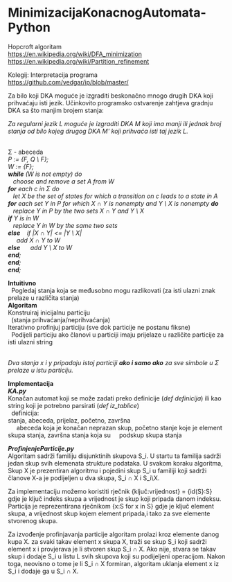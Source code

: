 # MinimizacijaKonacnogAutomata-Python
Hopcroft algoritam </br>
https://en.wikipedia.org/wiki/DFA_minimization </br>
https://en.wikipedia.org/wiki/Partition_refinement </br>

Kolegij: Interpretacija programa</br>
https://github.com/vedgar/ip/blob/master/

Za bilo koji DKA moguće je izgraditi beskonačno mnogo drugih DKA koji prihvaćaju isti jezik. Učinkovito programsko ostvarenje zahtjeva gradnju DKA sa što manjim brojem stanja:

_Za regularni jezik L moguće je izgraditi DKA M koji ima manji ili jednak broj stanja od bilo kojeg drugog DKA M' koji prihvaća isti taj jezik L._ </br></br>

Σ - abeceda </br>
_P := {F, Q \ F};<br />
W := {F};<br />
**while** (W is not empty) do<br />
           &nbsp;&nbsp; choose and remove a set A from W <br />
     **for** each c in Σ do <br />
            &nbsp;&nbsp; let X be the set of states for which a transition on c leads to a state in A <br />
          **for** each set Y in P for which X ∩ Y is nonempty and Y \ X is nonempty **do** <br />
                      &nbsp;&nbsp;   replace Y in P by the two sets X ∩ Y and Y \ X <br />
               **if** Y is in W <br />
                      &nbsp;&nbsp;   replace Y in W by the same two sets <br />
               **else**
                  &nbsp;&nbsp;  if |X ∩ Y| <= |Y \ X| </br>
                  &nbsp;&nbsp;&nbsp;&nbsp; add X ∩ Y to W <br />
                    **else**
                    &nbsp;&nbsp;&nbsp;&nbsp; add Y \ X to W <br />
          **end**;<br />
     **end**;<br />
**end**;_<br />

**Intuitivno** </br>
&nbsp;&nbsp;Pogledaj stanja koja se međusobno mogu razlikovati (za isti ulazni znak prelaze u različita stanja) </br>
**Algoritam** </br>
Konstruiraj inicijalnu particiju </br>
&nbsp;&nbsp;(stanja prihvaćanja/neprihvaćanja)</br>
Iterativno profinjuj particiju (sve dok particije ne postanu fiksne) </br>
&nbsp;&nbsp;Podijeli particiju ako članovi u particiji imaju prijelaze u različite particije za isti ulazni string </br> </br>

_Dva stanja x i y pripadaju istoj particiji **ako i samo ako** za sve simbole u Σ prelaze u istu particiju._

**Implementacija** </br>
_**KA.py**_</br>
Konačan automat koji se može zadati preko definicije (_def definicija_) ili kao string koji je potrebno parsirati (_def iz_tablice_) </br>
&nbsp;&nbsp;definicija:</br>
stanja, abeceda, prijelaz, početno, završna </br>
&nbsp;&nbsp;&nbsp;&nbsp; abeceda koja je konačan neprazan skup, početno stanje koje je element skupa stanja, završna stanja koja su &nbsp;&nbsp;&nbsp;&nbsp;podskup skupa stanja</br>

_**ProfinjenjeParticije.py**_ </br>
Algoritam sadrži familiju disjunktinih skupova S_i. U startu ta familija sadrži jedan skup svih elemenata strukture podataka. U svakom koraku algoritma, Skup X je prezentiran algoritmu i pojedini skup S_i u familiji koji sadrži članove X-a je podijeljen u dva skupa, S\_i  ∩ X i S_i\X. </br>

Za implementaciju možemo koristiti rječnik {ključ:vrijednost} = {id(S}:S} gdje je ključ indeks skupa a vrijednost je skup koji pripada danom indeksu. Particija je reprezentirana rječnikom {x:S for x in S} gdje je ključ element skupa, a vrijednost skup kojem element pripada,i tako za sve elemente stvorenog skupa.

Za izvođenje profinjavanja particije algoritam prolazi kroz elemente danog kupa X. za svaki takav element x skupa X, traži se skup S_i koji sadrži element x i provjerava je li stvoren skup S_i ∩ X. Ako nije, stvara se takav skup i dodaje S_i u listu L svih skupova koji su podijeljeni operacijom. Nakon toga, neovisno o tome je li S_i ∩ X formiran, algoritam uklanja element x iz S_i i dodaje ga u S_i ∩ X.




